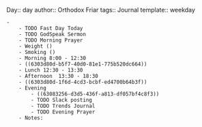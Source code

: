 Day:: day
author:: Orthodox Friar
tags:: Journal
template:: weekday

	-
		- TODO Fast Day Today
		- TODO GodSpeak Sermon
		- TODO Morning Prayer
		- Weight ()
		- Smoking ()
		- Morning 8:00 - 12:30
		- ((6303d80d-b5f7-40d0-81e1-775b520dc664))
		- Lunch 12:30 - 13:30
		- Afternoon  13:30 - 18:30
		- ((6303d80d-1f6d-4cd3-bcbf-ed4700b64b3f))
		- Evening
			- ((63083256-d3d5-436f-a813-df057bf4c8f3))
			- TODO Slack posting
			- TODO Trends Journal
			- TODO Evening Prayer
		- Notes: